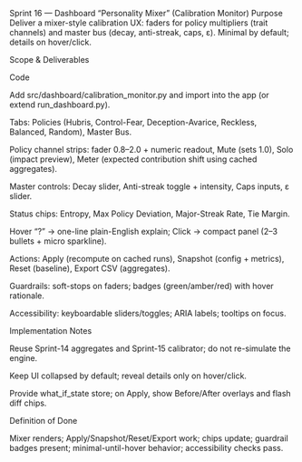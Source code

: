 Sprint 16 — Dashboard “Personality Mixer” (Calibration Monitor)
Purpose
Deliver a mixer-style calibration UX: faders for policy multipliers (trait channels) and master bus (decay, anti-streak, caps, ε). Minimal by default; details on hover/click.

Scope & Deliverables

Code

Add src/dashboard/calibration_monitor.py and import into the app (or extend run_dashboard.py).

Tabs: Policies (Hubris, Control-Fear, Deception-Avarice, Reckless, Balanced, Random), Master Bus.

Policy channel strips: fader 0.8–2.0 + numeric readout, Mute (sets 1.0), Solo (impact preview), Meter (expected contribution shift using cached aggregates).

Master controls: Decay slider, Anti-streak toggle + intensity, Caps inputs, ε slider.

Status chips: Entropy, Max Policy Deviation, Major-Streak Rate, Tie Margin.

Hover “?” → one-line plain-English explain; Click → compact panel (2–3 bullets + micro sparkline).

Actions: Apply (recompute on cached runs), Snapshot (config + metrics), Reset (baseline), Export CSV (aggregates).

Guardrails: soft-stops on faders; badges (green/amber/red) with hover rationale.

Accessibility: keyboardable sliders/toggles; ARIA labels; tooltips on focus.

Implementation Notes

Reuse Sprint-14 aggregates and Sprint-15 calibrator; do not re-simulate the engine.

Keep UI collapsed by default; reveal details only on hover/click.

Provide what_if_state store; on Apply, show Before/After overlays and flash diff chips.

Definition of Done

Mixer renders; Apply/Snapshot/Reset/Export work; chips update; guardrail badges present; minimal-until-hover behavior; accessibility checks pass.